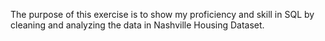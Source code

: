 The purpose of this exercise is to show my proficiency and skill in SQL by cleaning and analyzing the data in Nashville Housing Dataset.
